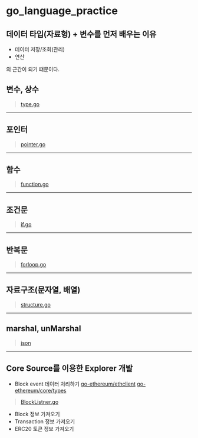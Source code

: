 # go_language_practice

## 데이터 타입(자료형) + 변수를 먼저 배우는 이유
- 데이터 저장/조회(관리)
- 연산

의 근간이 되기 떄문이다.

## 변수, 상수
> [type.go](https://github.com/FDongFDong/go_language_practice/blob/main/type/type.go)
___
## 포인터
> [pointer.go](https://github.com/FDongFDong/go_language_practice/blob/main/pointer/pointer.go)
___
## 함수
> [function.go](https://github.com/FDongFDong/go_language_practice/blob/main/function/func.go)
___
## 조건문
> [if.go](https://github.com/FDongFDong/go_language_practice/blob/main/if/if.go)
___
## 반복문
> [forloop.go](https://github.com/FDongFDong/go_language_practice/blob/main/forloop/for.go)
___
## 자료구조(문자열, 배열)
> [structure.go](https://github.com/FDongFDong/go_language_practice/blob/main/structure/data_structure.go)
___
## marshal, unMarshal
> [json](https://github.com/FDongFDong/go_language_practice/blob/main/json/json.go)
___
## Core Source를 이용한 Explorer 개발
- Block event 데이터 처리하기
[go-ethereum/ethclient](https://github.com/ethereum/go-ethereum/tree/master/ethclient)
[go-ethereum/core/types](https://github.com/ethereum/go-ethereum/tree/master/core/types)

> [BlockListner.go](https://github.com/FDongFDong/go_language_practice/tree/main/explorer)

- Block 정보 가져오기
- Transaction 정보 가져오기
- ERC20 토큰 정보 가져오기
